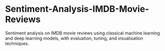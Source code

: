 # Sentiment-Analysis-IMDB-Movie-Reviews
Sentiment analysis on IMDB movie reviews using classical machine learning and deep learning models, with evaluation, tuning, and visualisation techniques.
